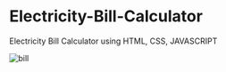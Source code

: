 # Electricity-Bill-Calculator
Electricity Bill Calculator using HTML, CSS, JAVASCRIPT


![bill](https://user-images.githubusercontent.com/96064040/212380629-cc5cf15c-60f4-4492-964b-f2df7324bdbc.jpg)
